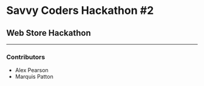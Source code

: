 # Savvy Coders Hackathon \#2
## Web Store Hackathon

---

### Contributors
+ Alex Pearson
+ Marquis Patton
